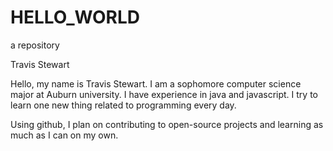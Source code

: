 # HELLO_WORLD
a repository

Travis Stewart

Hello, my name is Travis Stewart. I am a sophomore computer science major at Auburn university.
I have experience in java and javascript. I try to learn one new thing related to programming every day.

Using github, I plan on contributing to open-source projects and learning as much as I can on my own.

